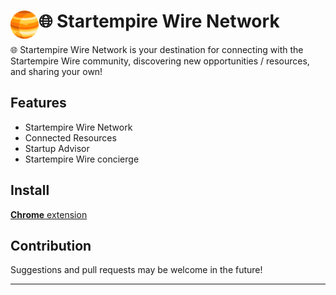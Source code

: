 # <img src="public/icons/icon_48.png" width="45" align="left"> 🌐 Startempire Wire Network

🌐 Startempire Wire Network is your destination for connecting with the Startempire Wire community, discovering new opportunities / resources, and sharing your own!

## Features

- Startempire Wire Network
- Connected Resources
- Startup Advisor
- Startempire Wire concierge

## Install

[**Chrome** extension](https://startempirewire.network/)

## Contribution

Suggestions and pull requests may be welcome in the future!

---

